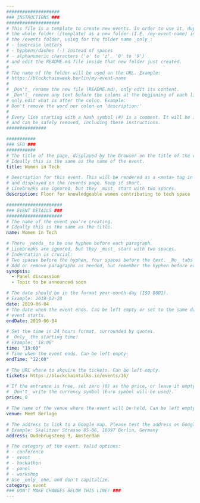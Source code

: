 ```yaml
---
####################
### INSTRUCTIONS ###
####################
# This file is a template to create new events. In order to use it, duplicate
# the whole folder (/template) as a new folder (I.E. /my-event-name) inside of
# the /events folder, using for the folder name _only_:
# - lowercase letters
# - hyphens/dashes (-) instead of spaces
# - alphanumeric characters ('a' to 'z', '0' to '9')
# and edit the README.md file inside that new folder just created.
#
# The name of the folder will be used on the URL. Example:
# https://blockchainweek.berlin/my-event-name
#
# _Don't_ rename the new file (README.md), only edit its content.
# _Don't_ remove any text before the colons at the beginning of each line,
# only edit what is after the colon. Example:
# Don't remove the word nor colon on 'description:'
#
# Every line starting with a hash symbol (#) is a comment. It will be ignored
# and can be safely removed, including these instructions.
###############

###########
### SEO ###
###########
# The title of the page, displayed by the browser on the title of the window.
# Ideally this is the same as the name of the event.
title: Women in Tech

# Description for this event. This will be rendered as a <meta> tag in the HTML,
# and displayed on the /events page. Keep it short.
# Linebreaks are ignored, but they _must_ start with two spaces.
description: Floor for knowledgeable women contributing to tech space

#####################
### EVENT DETAILS ###
#####################
# The name of the event you're creating.
# Ideally this is the same as the title.
name: Women in Tech

# There _needs_ to be one hyphen before each paragraph.
# Linebreaks are ignored, but they _must_ start with two spaces.
# Indentation is crucial:
# Two spaces before the hyphen, four spaces before the text. _No_ tabs allowed.
# Add or remove paragraphs as needed, but remember the hyphen before each entry.
synopsis:
  - Panel discussion
  - Topic to be announced soon

# The date should be in the format year-month-day (ISO 8601).
# Example: 2018-02-28
date: 2019-06-04
# The date when the event ends. Can be left empty or set to the same day the
# event starts.
endDate: 2019-06-04

# Set the time in 24 hours format, surrounded by quotes.
# _Only_ the starting time!
# Example: '18:00'
time: "19:00"
# Time when the event ends. Can be left empty.
endTime: "22:00"

# The URL where to akquire the tickets. Can be left empty.
tickets: https://blockchaintalks.io/events/16/

# If the entrance is free, set zero (0) as the price, or leave it empty.
# _Don't_ write the currency symbol (Euro symbol will be used).
price: 0

# The name of the venue where the event will be held. Can be left empty.
venue: Meet Berlage

# The address to link to a Google map. Please test the address on Google Maps.
# Example: Skalitzer Strasse 85-86, 10997 Berlin, Germany
address: Oudebrugsteeg 9, Amsterdam

# The category of the event. Valid options:
# - conference
# - event
# - hackathon
# - panel
# - workshop
# Use _only_ one, and don't capitalize.
category: event
### DON'T MAKE CHANGES BELOW THIS LINE! ###
---
```


<!-- ### DON'T MAKE CHANGES BELOW THIS LINE! ### -->

<Event-Content/>
